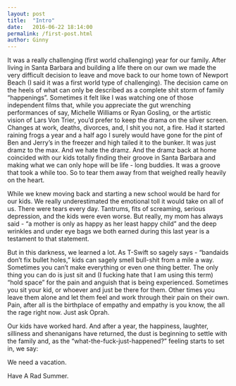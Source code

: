 ```yaml
---
layout: post
title:  "Intro"
date:   2016-06-22 18:14:00
permalink: /first-post.html
author: Ginny
---
```

<span class="image featured"></span>
It was a really challenging (first world challenging) year for our family.  After living in Santa Barbara and building a life there on our own we made the very difficult decision to leave and move back to our home town of Newport Beach (I said it was a first world type of challenging).  The decision came on the heels of what can only be described as a complete shit storm of family “happenings”.  Sometimes it felt like I was watching one of those independent films that, while you appreciate the gut wrenching performances of say, Michelle Williams or Ryan Gosling, or the artistic vision of Lars Von Trier, you’d prefer to keep the drama on the silver screen.  Changes at work, deaths, divorces, and, I shit you not, a fire.  Had it started raining frogs a year and a half ago I surely would have gone for the pint of Ben and Jerry’s in the freezer and high tailed it to the bunker.  It was just dramz to the max.  And we hate the dramz.  And the dramz back at home coincided with our kids totally finding their groove in Santa Barbara and making what we can only hope will be life - long buddies.  It was a groove that took a while too.  So to tear them away from that weighed really heavily on the heart.  

While we knew moving back and starting a new school would be hard for our kids.  We really underestimated the emotional toll it would take on all of us.  There were tears every day. Tantrums, fits of screaming, serious depression, and the kids were even worse.  But really, my mom has always said - “a mother is only as happy as her least happy child” and the deep wrinkles and under eye bags we both earned during this last year is a testament to that statement.

But in this darkness, we learned a lot. As T-Swift so sagely says - “bandaids don’t fix bullet holes,”  kids can sagely smell bull-shit from a mile a way.  Sometimes you can’t make everything or even one thing better.  The only thing you can do is just sit and (I fucking hate that I am using this term) “hold space” for the pain and anguish that is being experienced.  Sometimes you sit your kid, or whoever and just be there for them.  Other times you leave them alone and let them feel and work through their pain on their own.  Pain, after all is the birthplace of empathy and empathy is you know, the all the rage right now.  Just ask Oprah.

Our kids have worked hard. And after a year, the happiness, laughter, silliness and shenanigans have returned, the dust is beginning to settle with the family and, as the “what-the-fuck-just-happened?” feeling starts to set in, we say:

We need a vacation.

Have A Rad Summer.
